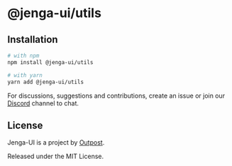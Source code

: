 # @jenga-ui/utils

## Installation

```sh
# with npm
npm install @jenga-ui/utils

# with yarn
yarn add @jenga-ui/utils
```

For discussions, suggestions and contributions, create an issue or join our [Discord](https://discord.gg/sHnHPnAPZj) channel to chat.

## License

Jenga-UI is a project by [Outpost](https://outpost.run).

Released under the MIT License.

